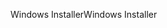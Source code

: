 <span data-ttu-id="6f610-101">Windows Installer</span><span class="sxs-lookup"><span data-stu-id="6f610-101">Windows Installer</span></span>
